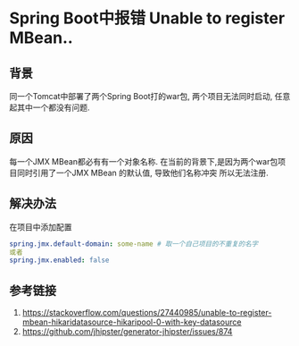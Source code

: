 # Spring Boot中报错 Unable to register MBean..

## 背景

同一个Tomcat中部署了两个Spring Boot打的war包, 两个项目无法同时启动, 任意起其中一个都没有问题.

## 原因

每一个JMX MBean都必有有一个对象名称. 在当前的背景下,是因为两个war包项目同时引用了一个JMX MBean 的默认值, 导致他们名称冲突 所以无法注册.

## 解决办法

在项目中添加配置

```yml
spring.jmx.default-domain: some-name # 取一个自己项目的不重复的名字
或者
spring.jmx.enabled: false
```

## 参考链接
1. https://stackoverflow.com/questions/27440985/unable-to-register-mbean-hikaridatasource-hikaripool-0-with-key-datasource
2. https://github.com/jhipster/generator-jhipster/issues/874
